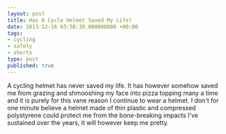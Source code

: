 ```yaml
---
layout: post
title: Has A Cycle Helmet Saved My Life?
date: 2013-12-16 03:58:39.000000000 +00:00
tags:
- cycling
- safety
- shorts
type: post
published: true
---
```


A cycling helmet has never saved my life. It has however somehow saved me from grazing and shmooshing my face into pizza topping many a time and it is purely for this vane reason I continue to wear a helmet. I don't for one minute believe a helmet made of thin plastic and compressed polystyrene could protect me from the bone-breaking impacts I've sustained over the years, it will however keep me pretty.
